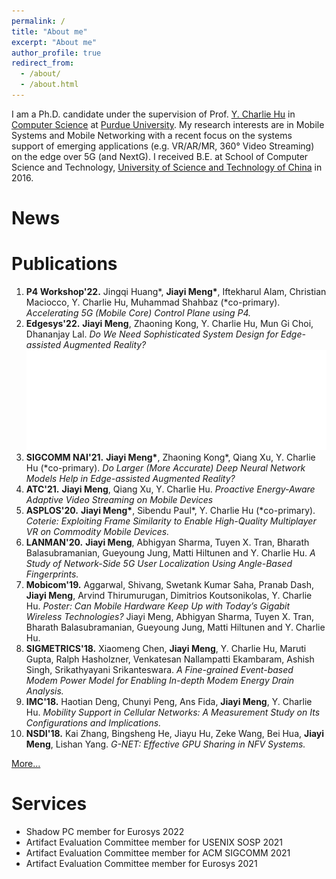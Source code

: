 ```yaml
---
permalink: /
title: "About me"
excerpt: "About me"
author_profile: true
redirect_from: 
  - /about/
  - /about.html
---
```


I am a Ph.D. candidate under the supervision of Prof. [Y. Charlie Hu](https://engineering.purdue.edu/~ychu/) in [Computer Science](https://www.cs.purdue.edu/) at [Purdue University](https://www.purdue.edu/). 
My research interests are in Mobile Systems and Mobile Networking with a recent focus on the systems support of emerging applications (e.g. VR/AR/MR, 360° Video Streaming) on the edge over 5G (and NextG). I received B.E. at School of Computer Science and Technology, [University of Science and Technology of China](http://en.ustc.edu.cn/) in 2016.

News
======

Publications
======
1. **P4 Workshop'22.** Jingqi Huang\*, **Jiayi Meng\***, Iftekharul Alam, Christian Maciocco, Y. Charlie Hu, Muhammad Shahbaz (*co-primary). *Accelerating 5G (Mobile Core) Control Plane using P4.*  
2. **Edgesys'22.** **Jiayi Meng**, Zhaoning Kong, Y. Charlie Hu, Mun Gi Choi, Dhananjay Lal. *Do We Need Sophisticated System Design for Edge-assisted Augmented Reality?* ![](../files/best_paper.svg)
3. **SIGCOMM NAI'21.** **Jiayi Meng\***, Zhaoning Kong\*, Qiang Xu, Y. Charlie Hu (*co-primary). *Do Larger (More Accurate) Deep Neural Network Models Help in Edge-assisted Augmented Reality?*   
4. **ATC'21.** **Jiayi Meng**, Qiang Xu, Y. Charlie Hu. *Proactive Energy-Aware Adaptive Video Streaming on Mobile Devices*  
5. **ASPLOS'20.** **Jiayi Meng\***, Sibendu Paul\*, Y. Charlie Hu (*co-primary). *Coterie: Exploiting Frame Similarity to Enable High-Quality Multiplayer VR on Commodity Mobile Devices.*  
6. **LANMAN'20.** **Jiayi Meng**, Abhigyan Sharma, Tuyen X. Tran, Bharath Balasubramanian, Gueyoung Jung, Matti Hiltunen and Y. Charlie Hu. *A Study of Network-Side 5G User Localization Using Angle-Based Fingerprints.*  
7. **Mobicom'19.** Aggarwal, Shivang, Swetank Kumar Saha, Pranab Dash, **Jiayi Meng**, Arvind Thirumurugan, Dimitrios Koutsonikolas, Y. Charlie Hu. *Poster: Can Mobile Hardware Keep Up with Today’s Gigabit Wireless Technologies?*  Jiayi Meng, Abhigyan Sharma, Tuyen X. Tran, Bharath Balasubramanian, Gueyoung Jung, Matti Hiltunen and Y. Charlie Hu. 
8. **SIGMETRICS'18.** Xiaomeng Chen, **Jiayi Meng**, Y. Charlie Hu, Maruti Gupta, Ralph Hasholzner, Venkatesan Nallampatti Ekambaram, Ashish Singh, Srikathyayani Srikanteswara. *A Fine-grained Event-based Modem Power Model for Enabling In-depth Modem Energy Drain Analysis.*  
8. **IMC'18.** Haotian Deng, Chunyi Peng, Ans Fida, **Jiayi Meng**, Y. Charlie Hu. *Mobility Support in Cellular Networks: A Measurement Study on Its Configurations and Implications.*  
8. **NSDI'18.** Kai Zhang, Bingsheng He, Jiayu Hu, Zeke Wang, Bei Hua, **Jiayi Meng**, Lishan Yang. *G-NET: Effective GPU Sharing in NFV Systems.*

[More...](https://meng72.github.io/publications/)

Services
======
- Shadow PC member for Eurosys 2022
- Artifact Evaluation Committee member for USENIX SOSP 2021
- Artifact Evaluation Committee member for ACM SIGCOMM 2021
- Artifact Evaluation Committee member for Eurosys 2021
